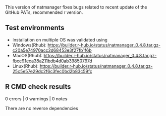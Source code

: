This version of natmanager fixes bugs related to recent update of the GitHub PATs, recommended r version.

## Test environments
* Installation on multiple OS was validated using
* Windows(Rhub): https://builder.r-hub.io/status/natmanager_0.4.8.tar.gz-c20a5e74970acc2d68453e3f27fb1f6b
* MacOS(Rhub): https://builder.r-hub.io/status/natmanager_0.4.8.tar.gz-fbcc91eca38a211bdb4d0ab39850797d
* Linux(Rhub): https://builder.r-hub.io/status/natmanager_0.4.8.tar.gz-25c5e57e29dc2f6c3fec0bd2b83c59fc


## R CMD check results

0 errors | 0 warnings | 0 notes

There are no reverse dependencies 
